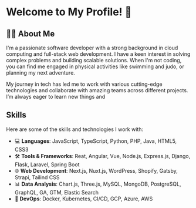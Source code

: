 # Welcome to My Profile! 👋

## 🧑‍💻 About Me
I'm a passionate software developer with a strong background in cloud computing and full-stack web development. I have a keen interest in solving complex problems and building scalable solutions. When I'm not coding, you can find me engaged in physical activities like swimming and judo, or planning my next adventure.

My journey in tech has led me to work with various cutting-edge technologies and collaborate with amazing teams across different projects. I’m always eager to learn new things and

## Skills
Here are some of the skills and technologies I work with:
- 💻 **Languages**: JavaScript, TypeScript, Python, PHP, Java, HTML5, CSS3
- 🛠 **Tools & Frameworks**: Reat, Angular, Vue, Node.js, Express.js, Django, Flask, Laravel, Spring Boot
- 🌐 **Web Development**: Next.js, Nuxt.js, WordPress, Shopify, Gatsby, Strapi, Tailind CSS
- 📊 **Data Analysis**: Chart.js, Three.js, MySQL, MongoDB, PostgreSQL, GraphQL, GA, GTM, Elastic Search
- 🔧 **DevOps**: Docker, Kubernetes, CI/CD, GCP, Azure, AWS
